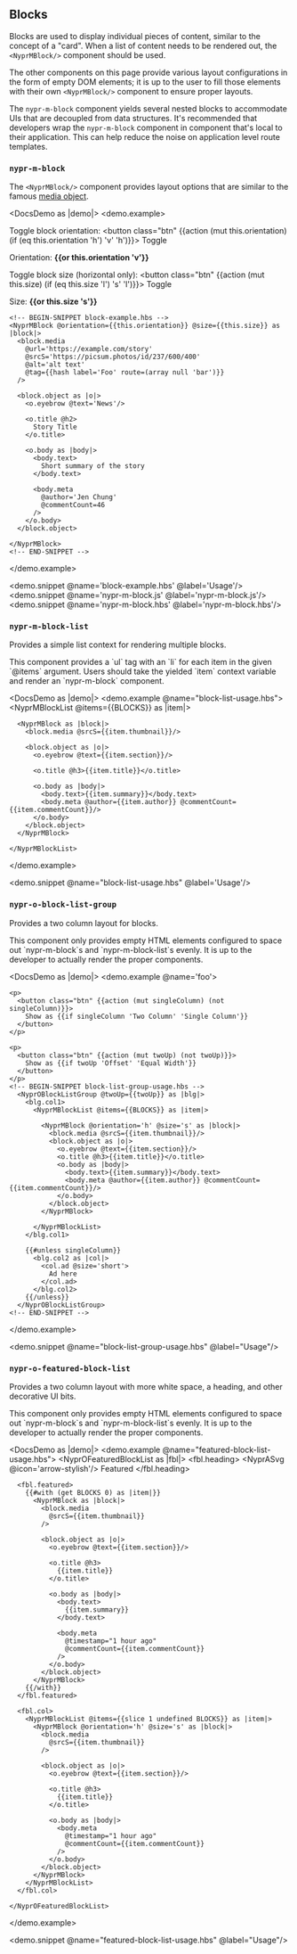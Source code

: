 ## Blocks

Blocks are used to display individual pieces of content, similar to the concept of a "card". When a list of content needs to be rendered out, the `<NyprMBlock/>` component should be used.

The other components on this page provide various layout configurations in the form of empty DOM elements; it is up to the user to fill those elements with their own `<NyprMBlock/>` component to ensure proper layouts.


<aside>
  The <code>nypr-m-block</code> component yields several nested blocks to accommodate UIs that are decoupled from data structures. It's recommended that developers wrap the <code>nypr-m-block</code> component in component that's local to their application. This can help reduce the noise on application level route templates.
</aside>

### `nypr-m-block`
The `<NyprMBlock/>` component provides layout options that are similar to the famous [media object](http://www.stubbornella.org/content/2010/06/25/the-media-object-saves-hundreds-of-lines-of-code/).

<DocsDemo as |demo|>
  <demo.example>
    <p>
      Toggle block orientation:
      <button class="btn" {{action (mut this.orientation) (if (eq this.orientation 'h') 'v' 'h')}}>
        Toggle
      </button>
    </p>
    <p>Orientation: <strong>{{or this.orientation 'v'}}</strong></p>
    <p>
      Toggle block size (horizontal only):
      <button class="btn" {{action (mut this.size) (if (eq this.size 'l') 's' 'l')}}>
        Toggle
      </button>
    </p>
    <p>Size: <strong>{{or this.size 's'}}</strong></p>

    <!-- BEGIN-SNIPPET block-example.hbs -->
    <NyprMBlock @orientation={{this.orientation}} @size={{this.size}} as |block|>
      <block.media
        @url='https://example.com/story'
        @srcS='https://picsum.photos/id/237/600/400'
        @alt='alt text'
        @tag={{hash label='Foo' route=(array null 'bar')}}
      />

      <block.object as |o|>
        <o.eyebrow @text='News'/>

        <o.title @h2>
          Story Title
        </o.title>

        <o.body as |body|>
          <body.text>
            Short summary of the story
          </body.text>

          <body.meta
            @author='Jen Chung'
            @commentCount=46
          />
        </o.body>
      </block.object>

    </NyprMBlock>
    <!-- END-SNIPPET -->
  </demo.example>

  <demo.snippet @name='block-example.hbs' @label='Usage'/>
  <demo.snippet @name='nypr-m-block.js' @label='nypr-m-block.js'/>
  <demo.snippet @name='nypr-m-block.hbs' @label='nypr-m-block.hbs'/>
</DocsDemo>

### `nypr-m-block-list`

Provides a simple list context for rendering multiple blocks.

<aside>
  This component provides a `ul` tag with an `li` for each item in the given `@items` argument. Users should take the yielded `item` context variable and render an `nypr-m-block` component.
</aside>

<DocsDemo as |demo|>
  <demo.example @name="block-list-usage.hbs">
    <NyprMBlockList @items={{BLOCKS}} as |item|>

      <NyprMBlock as |block|>
        <block.media @srcS={{item.thumbnail}}/>

        <block.object as |o|>
          <o.eyebrow @text={{item.section}}/>

          <o.title @h3>{{item.title}}</o.title>

          <o.body as |body|>
            <body.text>{{item.summary}}</body.text>
            <body.meta @author={{item.author}} @commentCount={{item.commentCount}}/>
          </o.body>
        </block.object>
      </NyprMBlock>

    </NyprMBlockList>
  </demo.example>

  <demo.snippet @name="block-list-usage.hbs" @label='Usage'/>
</DocsDemo>

### `nypr-o-block-list-group`

Provides a two column layout for blocks.

<aside>
  This component only provides empty HTML elements configured to space out `nypr-m-block`s and `nypr-m-block-list`s evenly. It is up to the developer to actually render the proper components.
</aside>

<DocsDemo as |demo|>
  <demo.example @name='foo'>

    <p>
      <button class="btn" {{action (mut singleColumn) (not singleColumn)}}>
        Show as {{if singleColumn 'Two Column' 'Single Column'}}
      </button>
    </p>

    <p>
      <button class="btn" {{action (mut twoUp) (not twoUp)}}>
        Show as {{if twoUp 'Offset' 'Equal Width'}}
      </button>
    </p>
    <!-- BEGIN-SNIPPET block-list-group-usage.hbs -->
      <NyprOBlockListGroup @twoUp={{twoUp}} as |blg|>
        <blg.col1>
          <NyprMBlockList @items={{BLOCKS}} as |item|>

            <NyprMBlock @orientation='h' @size='s' as |block|>
              <block.media @srcS={{item.thumbnail}}/>
              <block.object as |o|>
                <o.eyebrow @text={{item.section}}/>
                <o.title @h3>{{item.title}}</o.title>
                <o.body as |body|>
                  <body.text>{{item.summary}}</body.text>
                  <body.meta @author={{item.author}} @commentCount={{item.commentCount}}/>
                </o.body>
              </block.object>
            </NyprMBlock>

          </NyprMBlockList>
        </blg.col1>

        {{#unless singleColumn}}
          <blg.col2 as |col|>
            <col.ad @size='short'>
              Ad here
            </col.ad>
          </blg.col2>
        {{/unless}}
      </NyprOBlockListGroup>
    <!-- END-SNIPPET -->
  </demo.example>

  <demo.snippet @name="block-list-group-usage.hbs" @label="Usage"/>
</DocsDemo>

### `nypr-o-featured-block-list`

Provides a two column layout with more white space, a heading, and other decorative UI bits.

<aside>
  This component only provides empty HTML elements configured to space out `nypr-m-block`s and `nypr-m-block-list`s evenly. It is up to the developer to actually render the proper components.
</aside>

<DocsDemo as |demo|>
  <demo.example @name="featured-block-list-usage.hbs">
    <NyprOFeaturedBlockList as |fbl|>
      <fbl.heading>
        <span class="c-featured-blocks__heading-icon o-icon u-icon--s u-path-fill--quaternary">
          <NyprASvg @icon='arrow-stylish'/>
        </span>
        Featured
      </fbl.heading>

      <fbl.featured>
        {{#with (get BLOCKS 0) as |item|}}
          <NyprMBlock as |block|>
            <block.media
              @srcS={{item.thumbnail}}
            />

            <block.object as |o|>
              <o.eyebrow @text={{item.section}}/>

              <o.title @h3>
                {{item.title}}
              </o.title>

              <o.body as |body|>
                <body.text>
                  {{item.summary}}
                </body.text>

                <body.meta
                  @timestamp="1 hour ago"
                  @commentCount={{item.commentCount}}
                />
              </o.body>
            </block.object>
          </NyprMBlock>
        {{/with}}
      </fbl.featured>

      <fbl.col>
        <NyprMBlockList @items={{slice 1 undefined BLOCKS}} as |item|>
          <NyprMBlock @orientation='h' @size='s' as |block|>
            <block.media
              @srcS={{item.thumbnail}}
            />

            <block.object as |o|>
              <o.eyebrow @text={{item.section}}/>

              <o.title @h3>
                {{item.title}}
              </o.title>

              <o.body as |body|>
                <body.meta
                  @timestamp="1 hour ago"
                  @commentCount={{item.commentCount}}
                />
              </o.body>
            </block.object>
          </NyprMBlock>
        </NyprMBlockList>
      </fbl.col>

    </NyprOFeaturedBlockList>

  </demo.example>

  <demo.snippet @name="featured-block-list-usage.hbs" @label="Usage"/>

</DocsDemo>
